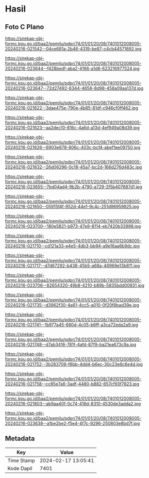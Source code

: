 # Hasil

## Foto C Plano

https://sirekap-obj-formc.kpu.go.id/baa2/pemilu/pdpr/74/01/01/20/08/7401012008005-20240216-021542--04ce681a-2b46-4319-be87-c4cb44571692.jpg

https://sirekap-obj-formc.kpu.go.id/baa2/pemilu/pdpr/74/01/01/20/08/7401012008005-20240216-023644--f428bedf-aba2-4166-a1d8-623216977524.jpg

https://sirekap-obj-formc.kpu.go.id/baa2/pemilu/pdpr/74/01/01/20/08/7401012008005-20240216-023647--72d27492-6344-4656-8d98-458a09aa137d.jpg

https://sirekap-obj-formc.kpu.go.id/baa2/pemilu/pdpr/74/01/01/20/08/7401012008005-20240216-021622--3dae475e-790e-4b85-81df-c946cf0ff462.jpg

https://sirekap-obj-formc.kpu.go.id/baa2/pemilu/pdpr/74/01/01/20/08/7401012008005-20240216-021623--aa2dec10-816c-4a6d-a13d-4ef949a08d39.jpg

https://sirekap-obj-formc.kpu.go.id/baa2/pemilu/pdpr/74/01/01/20/08/7401012008005-20240216-021626--6903e878-806c-403c-bcf4-abef1ee09750.jpg

https://sirekap-obj-formc.kpu.go.id/baa2/pemilu/pdpr/74/01/01/20/08/7401012008005-20240216-021632--26d06296-0c18-45a7-bc2d-166d276d483c.jpg

https://sirekap-obj-formc.kpu.go.id/baa2/pemilu/pdpr/74/01/01/20/08/7401012008005-20240216-023655--7bd04ad4-9b2b-4790-a729-2f5b407687d1.jpg

https://sirekap-obj-formc.kpu.go.id/baa2/pemilu/pdpr/74/01/01/20/08/7401012008005-20240216-021650--05915f4f-952d-44e1-9c4c-251d96959925.jpg

https://sirekap-obj-formc.kpu.go.id/baa2/pemilu/pdpr/74/01/01/20/08/7401012008005-20240216-023700--180e5821-b973-47e9-8114-eb7420b33998.jpg

https://sirekap-obj-formc.kpu.go.id/baa2/pemilu/pdpr/74/01/01/20/08/7401012008005-20240216-021710--cd121a33-e4e5-4db3-bb94-a9e16aa6b9dc.jpg

https://sirekap-obj-formc.kpu.go.id/baa2/pemilu/pdpr/74/01/01/20/08/7401012008005-20240216-021717--d7d67292-b438-45b5-a68a-46969e13b811.jpg

https://sirekap-obj-formc.kpu.go.id/baa2/pemilu/pdpr/74/01/01/20/08/7401012008005-20240216-023706--82654320-49b8-4210-b89b-5835bdd00831.jpg

https://sirekap-obj-formc.kpu.go.id/baa2/pemilu/pdpr/74/01/01/20/08/7401012008005-20240216-021735--d3962f30-4a61-4cc5-a010-0f20f8bad39e.jpg

https://sirekap-obj-formc.kpu.go.id/baa2/pemilu/pdpr/74/01/01/20/08/7401012008005-20240216-021741--1b977a45-680d-4c05-b6ff-a3ca72eda2a9.jpg

https://sirekap-obj-formc.kpu.go.id/baa2/pemilu/pdpr/74/01/01/20/08/7401012008005-20240216-021748--d7ab3416-781f-4afd-87f9-ba21ea673c9a.jpg

https://sirekap-obj-formc.kpu.go.id/baa2/pemilu/pdpr/74/01/01/20/08/7401012008005-20240216-021752--3b283708-f6bb-4dd4-b6ec-30c23e6c6e4d.jpg

https://sirekap-obj-formc.kpu.go.id/baa2/pemilu/pdpr/74/01/01/20/08/7401012008005-20240216-021758--cc85e7a6-3adf-4480-b882-657cf93f7823.jpg

https://sirekap-obj-formc.kpu.go.id/baa2/pemilu/pdpr/74/01/01/20/08/7401012008005-20240216-021803--ab9aa40f-0c74-418d-8310-4530de3adda2.jpg

https://sirekap-obj-formc.kpu.go.id/baa2/pemilu/pdpr/74/01/01/20/08/7401012008005-20240216-023638--a1be2be2-f5e4-4f7c-9296-250803e8bd7f.jpg


## Metadata

| Key        | Value               |
| ---------- | ------------------- |
| Time Stamp | 2024-02-17 13:05:41 |
| Kode Dapil | 7401                |



